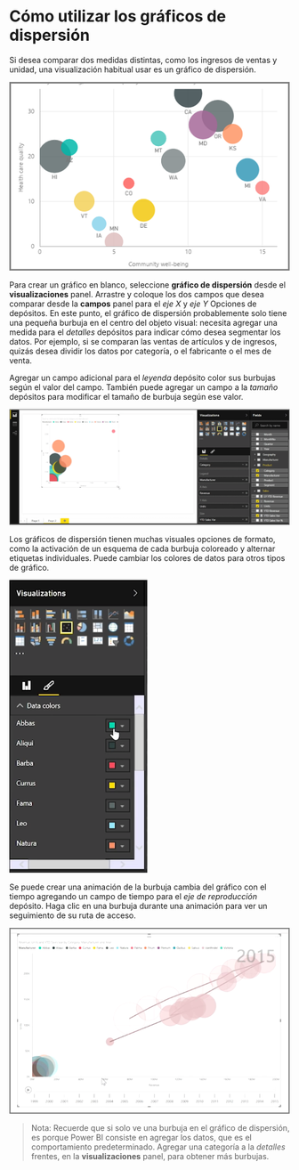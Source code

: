 <properties
   pageTitle="Gráficos de dispersión"
   description="Long live burbujas - ver los gráficos de dispersión en acción"
   services="powerbi"
   documentationCenter=""
   authors="davidiseminger"
   manager="mblythe"
   backup=""
   editor=""
   tags=""
   qualityFocus="no"
   qualityDate=""
   featuredVideoId="xLQ_ZVScI60"
   featuredVideoThumb=""
   courseDuration="9m"/>

<tags
   ms.service="powerbi"
   ms.devlang="NA"
   ms.topic="get-started-article"
   ms.tgt_pltfrm="NA"
   ms.workload="powerbi"
   ms.date="09/29/2016"
   ms.author="davidi"/>

# Cómo utilizar los gráficos de dispersión

Si desea comparar dos medidas distintas, como los ingresos de ventas y unidad, una visualización habitual usar es un gráfico de dispersión.

![](media/powerbi-learning-3-7-create-scatter-charts/3-7_1.png)

Para crear un gráfico en blanco, seleccione **gráfico de dispersión** desde el **visualizaciones** panel. Arrastre y coloque los dos campos que desea comparar desde la **campos** panel para el *eje X* y *eje Y* Opciones de depósitos. En este punto, el gráfico de dispersión probablemente solo tiene una pequeña burbuja en el centro del objeto visual: necesita agregar una medida para el *detalles* depósitos para indicar cómo desea segmentar los datos. Por ejemplo, si se comparan las ventas de artículos y de ingresos, quizás desea dividir los datos por categoría, o el fabricante o el mes de venta.

Agregar un campo adicional para el *leyenda* depósito color sus burbujas según el valor del campo. También puede agregar un campo a la *tamaño* depósitos para modificar el tamaño de burbuja según ese valor.

![](media/powerbi-learning-3-7-create-scatter-charts/3-7_2.png)

Los gráficos de dispersión tienen muchas visuales opciones de formato, como la activación de un esquema de cada burbuja coloreado y alternar etiquetas individuales. Puede cambiar los colores de datos para otros tipos de gráfico.

![](media/powerbi-learning-3-7-create-scatter-charts/3-7_3.png)

Se puede crear una animación de la burbuja cambia del gráfico con el tiempo agregando un campo de tiempo para el *eje de reproducción* depósito. Haga clic en una burbuja durante una animación para ver un seguimiento de su ruta de acceso.

![](media/powerbi-learning-3-7-create-scatter-charts/3-7_4.png)

>Nota: Recuerde que si solo ve una burbuja en el gráfico de dispersión, es porque Power BI consiste en agregar los datos, que es el comportamiento predeterminado. Agregar una categoría a la *detalles* frentes, en la **visualizaciones** panel, para obtener más burbujas.
